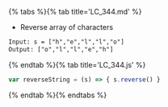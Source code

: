 {% tabs %}{% tab title='LC_344.md' %}

* Reverse array of characters

```txt
Input: s = ["h","e","l","l","o"]
Output: ["o","l","l","e","h"]
```

{% endtab %}{% tab title='LC_344.js' %}

```js
var reverseString = (s) => { s.reverse() }
```

{% endtab %}{% endtabs %}
